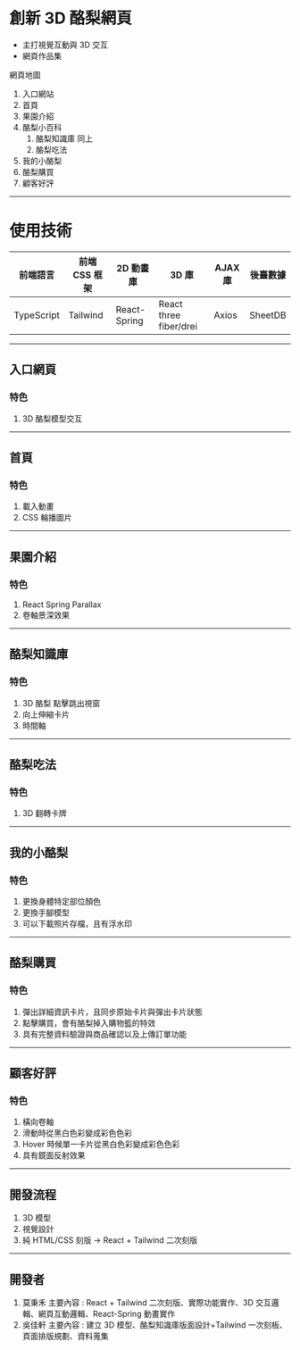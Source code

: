 # 創新 3D 酪梨網頁

- 主打視覺互動與 3D 交互
- 網頁作品集

網頁地圖

1. 入口網站
2. 首頁
3. 果園介紹
4. 酪梨小百科
   1. 酪梨知識庫 同上
   2. 酪梨吃法
5. 我的小酪梨
6. 酪梨購買
7. 顧客好評

---

# 使用技術

| 前端語言   | 前端 CSS 框架 | 2D 動畫庫    | 3D 庫                  | AJAX 庫 | 後臺數據 |
| ---------- | ------------- | ------------ | ---------------------- | ------- | -------- |
| TypeScript | Tailwind      | React-Spring | React three fiber/drei | Axios   | SheetDB  |

---

## 入口網頁

### 特色

1. 3D 酪梨模型交互

---

## 首頁

### 特色

1. 載入動畫
2. CSS 輪播圖片

---

## 果園介紹

### 特色

1. React Spring Parallax
2. 卷軸景深效果

---

## 酪梨知識庫

### 特色

1. 3D 酪梨 點擊跳出視窗
2. 向上伸縮卡片
3. 時間軸

---

## 酪梨吃法

### 特色

1. 3D 翻轉卡牌

---

## 我的小酪梨

### 特色

1. 更換身體特定部位顏色
2. 更換手腳模型
3. 可以下載照片存檔，且有浮水印

---

## 酪梨購買

### 特色

1. 彈出詳細資訊卡片，且同步原始卡片與彈出卡片狀態
2. 點擊購買，會有酪梨掉入購物籃的特效
3. 具有完整資料驗證與商品確認以及上傳訂單功能

---

## 顧客好評

### 特色

1. 橫向卷軸
2. 滑動時從黑白色彩變成彩色色彩
3. Hover 時候單一卡片從黑白色彩變成彩色色彩
4. 具有鏡面反射效果

---

## 開發流程

1. 3D 模型
2. 視覺設計
3. 純 HTML/CSS 刻版 -> React + Tailwind 二次刻版

---

## 開發者

1. 莫秉禾
   主要內容 : React + Tailwind 二次刻版、實際功能實作、3D 交互邏輯、網頁互動邏輯、React-Spring 動畫實作
2. 吳佳軒
   主要內容 : 建立 3D 模型、酪梨知識庫版面設計+Tailwind 一次刻板、頁面排版規劃、資料蒐集
